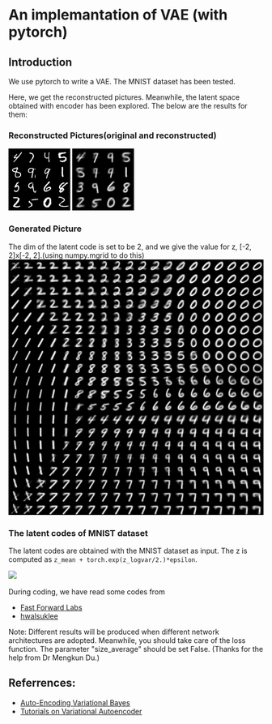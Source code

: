 # An implemantation of VAE (with pytorch)

## Introduction
We use pytorch to write a VAE.
The MNIST dataset has been tested.

Here, we get the reconstructed pictures.
Meanwhile, the latent space obtained with encoder has been explored.
The below are the results for them:

### Reconstructed Pictures(original and reconstructed)
![](https://github.com/huijianpzh/GAN-etc/blob/master/VAE/result/Epoch-100-idx-3750_original_image.png)   ![](https://github.com/huijianpzh/GAN-etc/blob/master/VAE/result/Epoch-100-idx-3750_recon_image_average.png)
  
 
### Generated Picture
The dim of the latent code is set to be 2, and we give the value for z, [-2, 2]x[-2, 2].(using numpy.mgrid to do this)
![](https://github.com/huijianpzh/GAN-etc/blob/master/VAE/latent-space/manifold-epoch-100-network2.png)
### The latent codes of MNIST dataset
The latent codes are obtained with the MNIST dataset as input.
The z is computed as 
``` z_mean + torch.exp(z_logvar/2.)*epsilon ```.
 
 
 
![](https://github.com/huijianpzh/GAN-etc/blob/master/VAE/latent-space/scattered_image-epoch-100-network2.jpg)



During coding, we have read some codes from
* [Fast Forward Labs](https://github.com/fastforwardlabs/vae-tf)
* [hwalsuklee](https://github.com/hwalsuklee/tensorflow-mnist-VAE)

Note:
Different results will be produced when different network architectures are adopted.
Meanwhile, you should take care of the loss function. The parameter "size_average" should be set False.
(Thanks for the help from Dr Mengkun Du.)


## Referrences:
* [Auto-Encoding Variational Bayes](https://arxiv.org/pdf/1312.6114.pdf)
* [Tutorials on Variational Autoencoder](https://arxiv.org/abs/1606.05908)
